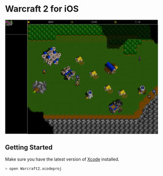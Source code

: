 # Warcraft 2 for iOS

![](docs/Screenshot.png)

## Getting Started

Make sure you have the latest version of [Xcode](https://developer.apple.com/xcode/) installed.

```bash
> open Warcraft2.xcodeproj
```

